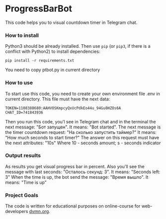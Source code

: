 # ProgressBarBot

This code helps you to visual countdown timer in Telegram chat.

### How to install

Python3 should be already installed. 
Then use `pip` (or `pip3`, if there is a conflict with Python2) to install dependencies:
```
pip install -r requirements.txt
```
You need to copy ptbot.py in current directory

### How to use

To start use this code, you need to create your own environment file .env in current directory.
This file must have the next data:
```
TOKEN=1108388680:AAHVOSKmpcyQxUcPdkEo44u_94Gu8HZOs6A
CHAT_ID=741843936
```
Then you run this code, you'l see in Telegram chat and in the terminal the next message: "Бот запущен".
It means: "Bot started". The next message is the timer countdown request: "На сколько запустить таймер?"
It means: "How much seconds to start timer?" The answer on this request must have the next attributes: "10s"
Where 10 - seconds amount; s - seconds indicator

### Output results

As results you get visual progress bar in percent.
Also you'll see the message with last seconds: "Осталось секунд: 3".
It means: "Seconds left: 3"
When the time is up, the bot send the message: "Время вышло". It means: "Time is up"

### Project Goals

The code is written for educational purposes on online-course for web-developers [dvmn.org](https://dvmn.org/).